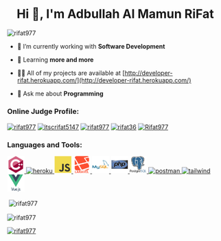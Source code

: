 <h1 align="center">Hi 👋, I'm Adbullah Al Mamun RiFat</h1>
<p align="left"> <img src="https://komarev.com/ghpvc/?username=rifat977&label=Profile%20views&color=0e75b6&style=flat" alt="rifat977" /> </p>


- 🌱 I’m currently working with **Software Development**

- 📝 Learning **more and more**

- 👨‍💻 All of my projects are available at [http://developer-rifat.herokuapp.com/](http://developer-rifat.herokuapp.com/)

- 💬 Ask me about **Programming**

<h3 align="left">Online Judge Profile:</h3>
<p align="left">
<a href="https://www.codechef.com/users/rifat977" target="blank"><img align="center" src="https://cdn.jsdelivr.net/npm/simple-icons@3.1.0/icons/codechef.svg" alt="rifat977" height="30" width="40" /></a>
<a href="https://www.hackerrank.com/itscrifat5147" target="blank"><img align="center" src="https://raw.githubusercontent.com/rahuldkjain/github-profile-readme-generator/master/src/images/icons/Social/hackerrank.svg" alt="itscrifat5147" height="30" width="40" /></a>
<a href="https://codeforces.com/profile/rifat977" target="blank"><img align="center" src="https://raw.githubusercontent.com/rahuldkjain/github-profile-readme-generator/master/src/images/icons/Social/codeforces.svg" alt="rifat977" height="30" width="40" /></a>
<a href="https://www.leetcode.com/rifat36" target="blank"><img align="center" src="https://raw.githubusercontent.com/rahuldkjain/github-profile-readme-generator/master/src/images/icons/Social/leet-code.svg" alt="rifat36" height="30" width="40" /></a>
<a href="https://www.beecrowd.com.br/Rifat977" target="blank"><img align="center" src="https://raw.githubusercontent.com/rahuldkjain/github-profile-readme-generator/master/src/images/icons/Social/beecrowd.svg" alt="Rifat977" height="30" width="40" /></a>
</p>

<h3 align="left">Languages and Tools:</h3>
<p align="left"> <a href="https://www.w3schools.com/cpp/" target="_blank" rel="noreferrer"> <img src="https://raw.githubusercontent.com/devicons/devicon/master/icons/cplusplus/cplusplus-original.svg" alt="cplusplus" width="40" height="40"/> </a> <a href="https://heroku.com" target="_blank" rel="noreferrer"> <img src="https://www.vectorlogo.zone/logos/heroku/heroku-icon.svg" alt="heroku" width="40" height="40"/> </a> <a href="https://developer.mozilla.org/en-US/docs/Web/JavaScript" target="_blank" rel="noreferrer"> <img src="https://raw.githubusercontent.com/devicons/devicon/master/icons/javascript/javascript-original.svg" alt="javascript" width="40" height="40"/> </a> <a href="https://laravel.com/" target="_blank" rel="noreferrer"> <img src="https://raw.githubusercontent.com/devicons/devicon/master/icons/laravel/laravel-plain-wordmark.svg" alt="laravel" width="40" height="40"/> </a> <a href="https://www.mysql.com/" target="_blank" rel="noreferrer"> <img src="https://raw.githubusercontent.com/devicons/devicon/master/icons/mysql/mysql-original-wordmark.svg" alt="mysql" width="40" height="40"/> </a> <a href="https://www.php.net" target="_blank" rel="noreferrer"> <img src="https://raw.githubusercontent.com/devicons/devicon/master/icons/php/php-original.svg" alt="php" width="40" height="40"/> </a> <a href="https://www.postgresql.org" target="_blank" rel="noreferrer"> <img src="https://raw.githubusercontent.com/devicons/devicon/master/icons/postgresql/postgresql-original-wordmark.svg" alt="postgresql" width="40" height="40"/> </a> <a href="https://postman.com" target="_blank" rel="noreferrer"> <img src="https://www.vectorlogo.zone/logos/getpostman/getpostman-icon.svg" alt="postman" width="40" height="40"/> </a> <a href="https://tailwindcss.com/" target="_blank" rel="noreferrer"> <img src="https://www.vectorlogo.zone/logos/tailwindcss/tailwindcss-icon.svg" alt="tailwind" width="40" height="40"/> </a> <a href="https://vuejs.org/" target="_blank" rel="noreferrer"> <img src="https://raw.githubusercontent.com/devicons/devicon/master/icons/vuejs/vuejs-original-wordmark.svg" alt="vuejs" width="40" height="40"/> </a> </p>

<p>&nbsp;<img align="center" src="https://github-readme-stats.vercel.app/api?username=rifat977&show_icons=true&locale=en" alt="rifat977" /></p>

<p><img align="center" src="https://github-readme-streak-stats.herokuapp.com/?user=rifat977&" alt="rifat977" /></p>

<p align="left"> <a href="https://github.com/ryo-ma/github-profile-trophy"><img src="https://github-profile-trophy.vercel.app/?username=rifat977" alt="rifat977" /></a> </p>
